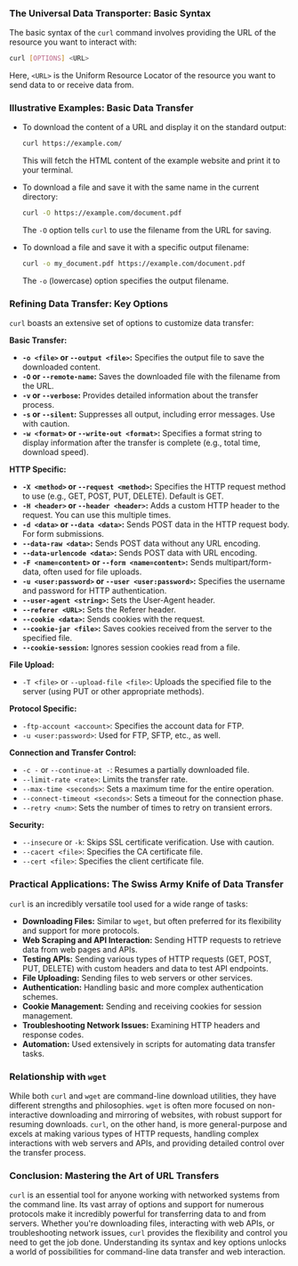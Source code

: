 ### The Universal Data Transporter: Basic Syntax

The basic syntax of the `curl` command involves providing the URL of the resource you want to interact with:

```bash
curl [OPTIONS] <URL>
```

Here, `<URL>` is the Uniform Resource Locator of the resource you want to send data to or receive data from.

### Illustrative Examples: Basic Data Transfer

- To download the content of a URL and display it on the standard output:

  ```bash
  curl https://example.com/
  ```

  This will fetch the HTML content of the example website and print it to your terminal.

- To download a file and save it with the same name in the current directory:

  ```bash
  curl -O https://example.com/document.pdf
  ```

  The `-O` option tells `curl` to use the filename from the URL for saving.

- To download a file and save it with a specific output filename:

  ```bash
  curl -o my_document.pdf https://example.com/document.pdf
  ```

  The `-o` (lowercase) option specifies the output filename.

### Refining Data Transfer: Key Options

`curl` boasts an extensive set of options to customize data transfer:

**Basic Transfer:**

- **`-o <file>` or `--output <file>`:** Specifies the output file to save the downloaded content.
- **`-O` or `--remote-name`:** Saves the downloaded file with the filename from the URL.
- **`-v` or `--verbose`:** Provides detailed information about the transfer process.
- **`-s` or `--silent`:** Suppresses all output, including error messages. Use with caution.
- **`-w <format>` or `--write-out <format>`:** Specifies a format string to display information after the transfer is complete (e.g., total time, download speed).

**HTTP Specific:**

- **`-X <method>` or `--request <method>`:** Specifies the HTTP request method to use (e.g., GET, POST, PUT, DELETE). Default is GET.
- **`-H <header>` or `--header <header>`:** Adds a custom HTTP header to the request. You can use this multiple times.
- **`-d <data>` or `--data <data>`:** Sends POST data in the HTTP request body. For form submissions.
- **`--data-raw <data>`:** Sends POST data without any URL encoding.
- **`--data-urlencode <data>`:** Sends POST data with URL encoding.
- **`-F <name=content>` or `--form <name=content>`:** Sends multipart/form-data, often used for file uploads.
- **`-u <user:password>` or `--user <user:password>`:** Specifies the username and password for HTTP authentication.
- **`--user-agent <string>`:** Sets the User-Agent header.
- **`--referer <URL>`:** Sets the Referer header.
- **`--cookie <data>`:** Sends cookies with the request.
- **`--cookie-jar <file>`:** Saves cookies received from the server to the specified file.
- **`--cookie-session`:** Ignores session cookies read from a file.

**File Upload:**

- `-T <file>` or `--upload-file <file>`: Uploads the specified file to the server (using PUT or other appropriate methods).

**Protocol Specific:**

- `-ftp-account <account>`: Specifies the account data for FTP.
- `-u <user:password>`: Used for FTP, SFTP, etc., as well.

**Connection and Transfer Control:**

- `-c -` or `--continue-at -`: Resumes a partially downloaded file.
- `--limit-rate <rate>`: Limits the transfer rate.
- `--max-time <seconds>`: Sets a maximum time for the entire operation.
- `--connect-timeout <seconds>`: Sets a timeout for the connection phase.
- `--retry <num>`: Sets the number of times to retry on transient errors.

**Security:**

- `--insecure` or `-k`: Skips SSL certificate verification. Use with caution.
- `--cacert <file>`: Specifies the CA certificate file.
- `--cert <file>`: Specifies the client certificate file.

### Practical Applications: The Swiss Army Knife of Data Transfer

`curl` is an incredibly versatile tool used for a wide range of tasks:

- **Downloading Files:** Similar to `wget`, but often preferred for its flexibility and support for more protocols.
- **Web Scraping and API Interaction:** Sending HTTP requests to retrieve data from web pages and APIs.
- **Testing APIs:** Sending various types of HTTP requests (GET, POST, PUT, DELETE) with custom headers and data to test API endpoints.
- **File Uploading:** Sending files to web servers or other services.
- **Authentication:** Handling basic and more complex authentication schemes.
- **Cookie Management:** Sending and receiving cookies for session management.
- **Troubleshooting Network Issues:** Examining HTTP headers and response codes.
- **Automation:** Used extensively in scripts for automating data transfer tasks.

### Relationship with `wget`

While both `curl` and `wget` are command-line download utilities, they have different strengths and philosophies. `wget` is often more focused on non-interactive downloading and mirroring of websites, with robust support for resuming downloads. `curl`, on the other hand, is more general-purpose and excels at making various types of HTTP requests, handling complex interactions with web servers and APIs, and providing detailed control over the transfer process.

### Conclusion: Mastering the Art of URL Transfers

`curl` is an essential tool for anyone working with networked systems from the command line. Its vast array of options and support for numerous protocols make it incredibly powerful for transferring data to and from servers. Whether you're downloading files, interacting with web APIs, or troubleshooting network issues, `curl` provides the flexibility and control you need to get the job done. Understanding its syntax and key options unlocks a world of possibilities for command-line data transfer and web interaction.
